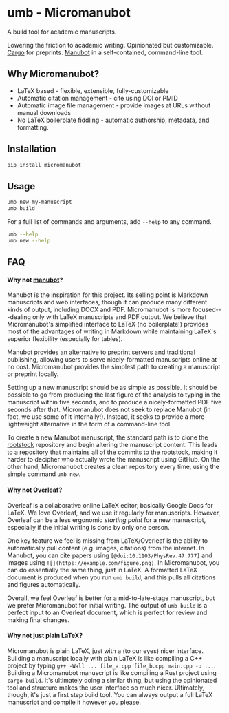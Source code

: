 # umb - Micromanubot

A build tool for academic manuscripts.

Lowering the friction to academic writing.
Opinionated but customizable.
[Cargo](https://doc.rust-lang.org/book/ch01-03-hello-cargo.html) for preprints.
[Manubot](https://manubot.org/) in a self-contained, command-line tool.

## Why Micromanubot?

* LaTeX based - flexible, extensible, fully-customizable
* Automatic citation management - cite using DOI or PMID
* Automatic image file management - provide images at URLs without manual downloads
* No LaTeX boilerplate fiddling - automatic authorship, metadata, and formatting.


## Installation

```bash
pip install micromanubot
```

## Usage

```bash
umb new my-manuscript
umb build
```

For a full list of commands and arguments, add `--help` to any command.

```bash
umb --help
umb new --help
```

## FAQ

#### Why not [manubot](https://manubot.org/)?

Manubot is the inspiration for this project.
Its selling point is Markdown manuscripts and web interfaces, though it can produce many different kinds of output, including DOCX and PDF.
Micromanubot is more focused---dealing only with LaTeX manuscripts and PDF output.
We believe that Micromanubot's simplified interface to LaTeX (no boilerplate!) provides most of the advantages of writing in Markdown while maintaining LaTeX's superior flexibility (especially for tables).

Manubot provides an alternative to preprint servers and traditional publishing, allowing users to serve nicely-formatted manuscripts online at no cost.
Micromanubot provides the simplest path to creating a manuscript or preprint locally.

Setting up a new manuscript should be as simple as possible.
It should be possible to go from producing the last figure of the analysis to typing in the manuscript within five seconds, and to produce a nicely-formatted PDF five seconds after that.
Micromanubot does not seek to replace Manubot (in fact, we use some of it internally!).
Instead, it seeks to provide a more lightweight alternative in the form of a command-line tool.

To create a new Manubot manuscript, the standard path is to clone the [rootstock]() repository and begin altering the manuscript content.
This leads to a repository that maintains all of the commits to the rootstock, making it harder to decipher who actually wrote the manuscript using GitHub.
On the other hand, Micromanubot creates a clean repository every time, using the simple command `umb new`.


#### Why not [Overleaf](https://overleaf.com)?

Overleaf is a collaborative online LaTeX editor, basically Google Docs for LaTeX.
We love Overleaf, and we use it regularly for manuscripts.
However, Overleaf can be a less ergonomic *starting point* for a new manuscript, especially if the initial writing is done by only one person.

One key feature we feel is missing from LaTeX/Overleaf is the ability to automatically pull content (e.g. images, citations) from the internet.
In Manubot, you can cite papers using `[@doi:10.1103/PhysRev.47.777]` and images using `![](https://example.com/figure.png)`.
In Micromanubot, you can do essentially the same thing, just in LaTeX.
A formatted LaTeX document is produced when you run `umb build`, and this pulls all citations and figures automatically.

Overall, we feel Overleaf is better for a mid-to-late-stage manuscript, but we prefer Micromanubot for initial writing.
The output of `umb build` is a perfect input to an Overleaf document, which is perfect for review and making final changes.

#### Why not just plain LaTeX?

Micromanubot is plain LaTeX, just with a (to our eyes) nicer interface.
Building a manuscript locally with plain LaTeX is like compiling a C++ project by typing `g++ -Wall ... file_a.cpp file_b.cpp main.cpp -o ...`.
Building a Micromanubot manuscript is like compiling a Rust project using `cargo build`.
It's ultimately doing a similar thing, but using the opinionated tool and structure makes the user interface so much nicer.
Ultimately, though, it's just a first step build tool.
You can always output a full LaTeX manuscript and compile it however you please.
